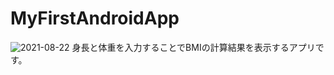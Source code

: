# MyFirstAndroidApp
![2021-08-22](https://user-images.githubusercontent.com/77953632/130359754-18aa8f21-3b75-4de6-ac6d-0460c9a8f25c.png)
身長と体重を入力することでBMIの計算結果を表示するアプリです。
